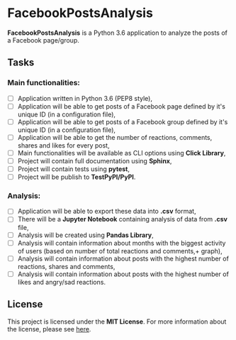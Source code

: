 # FacebookPostsAnalysis

**FacebookPostsAnalysis** is a Python 3.6 application to analyze the posts of a Facebook page/group.

## Tasks

### Main functionalities:

- [ ] Application written in Python 3.6 (PEP8 style),
- [ ] Application will be able to get posts of a Facebook page defined by it's unique ID (in a configuration file),
- [ ] Application will be able to get posts of a Facebook group defined by it's unique ID (in a configuration file),
- [ ] Application will be able to get the number of reactions, comments, shares and likes for every post,
- [ ] Main functionalities will be available as CLI options using **Click Library**,
- [ ] Project will contain full documentation using **Sphinx**,
- [ ] Project will contain tests using **pytest**,
- [ ] Project will be publish to **TestPyPI/PyPI**.

### Analysis:

- [ ] Application will be able to export these data into **.csv** format,
- [ ] There will be a **Jupyter Notebook** containing analysis of data from **.csv** file,
- [ ] Analysis will be created using **Pandas Library**,
- [ ] Analysis will contain information about months with the biggest activity of users (based on number of total reactions and comments,+ graph),
- [ ] Analysis will contain information about posts with the highest number of reactions, shares and comments,
- [ ] Analysis will contain information about posts with the highest number of likes and angry/sad reactions.

## License

This project is licensed under the **MIT License**. For more information about the license, please see [here](https://github.com/IgorRosocha/FacebookPostsAnalysis/blob/master/LICENSE).
